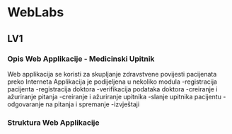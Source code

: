 # WebLabs

## LV1

### Opis Web Applikacije - Medicinski Upitnik 


Web applikacija se koristi za skupljanje zdravstvene povijesti pacijenata preko Interneta
Applikacija je podijeljena u nekoliko modula
-registracija pacijenta
-registracija doktora
-verifikacija podataka doktora
-creiranje i ažuriranje pitanja
-creiranje i ažuriranje upitnika
-slanje upitnika pacijentu
-odgovaranje na pitanja i spremanje
-izvještaji
    

### Struktura Web Applikacije
